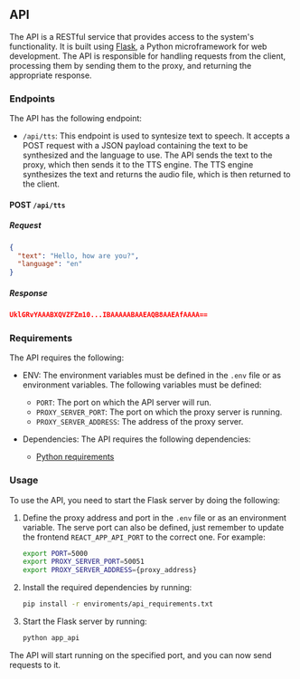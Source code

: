 ## API

The API is a RESTful service that provides access to the system's functionality. It is built using [Flask](https://flask.palletsprojects.com/en/stable/installation/#python-version), a Python microframework for web development. The API is responsible for handling requests from the client, processing them by sending them to the proxy, and returning the appropriate response.

### Endpoints

The API has the following endpoint:

- `/api/tts`: This endpoint is used to syntesize text to speech. It accepts a POST request with a JSON payload containing the text to be synthesized and the language to use. The API sends the text to the proxy, which then sends it to the TTS engine. The TTS engine synthesizes the text and returns the audio file, which is then returned to the client.

#### POST `/api/tts`

##### Request

```json
{
  "text": "Hello, how are you?",
  "language": "en"
}
```

##### Response

```json
UklGRvYAAABXQVZFZm10...IBAAAAABAAEAQB8AAEAfAAAA==
```

### Requirements

The API requires the following:

- ENV: The environment variables must be defined in the `.env` file or as environment variables. The following variables must be defined:

  - `PORT`: The port on which the API server will run.
  - `PROXY_SERVER_PORT`: The port on which the proxy server is running.
  - `PROXY_SERVER_ADDRESS`: The address of the proxy server.

- Dependencies: The API requires the following dependencies:
  - [Python requirements](../../../enviroments/api_requirements.txt)

### Usage

To use the API, you need to start the Flask server by doing the following:

1. Define the proxy address and port in the `.env` file or as an environment variable. The serve port can also be defined, just remember to update the frontend `REACT_APP_API_PORT` to the correct one. For example:
   ```bash
   export PORT=5000
   export PROXY_SERVER_PORT=50051
   export PROXY_SERVER_ADDRESS={proxy_address}
   ```
2. Install the required dependencies by running:

   ```bash
   pip install -r enviroments/api_requirements.txt
   ```

3. Start the Flask server by running:
   ```bash
   python app_api
   ```

The API will start running on the specified port, and you can now send requests to it.

